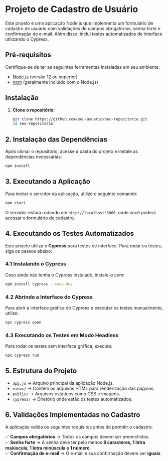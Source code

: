 # Projeto de Cadastro de Usuário

Este projeto é uma aplicação Node.js que implementa um formulário de cadastro de usuário com validações de campos obrigatórios, senha forte e confirmação de e-mail. Além disso, inclui testes automatizados de interface utilizando o Cypress.

## Pré-requisitos

Certifique-se de ter as seguintes ferramentas instaladas em seu ambiente:

- [Node.js](https://nodejs.org/) (versão 12 ou superior)
- [npm](https://www.npmjs.com/) (geralmente incluído com o Node.js)

## Instalação

1. **Clone o repositório:**

   ```bash
   git clone https://github.com/seu-usuario/seu-repositorio.git
   cd seu-repositorio
   ```

## 2. Instalação das Dependências

Após clonar o repositório, acesse a pasta do projeto e instale as dependências necessárias:

```bash
npm install
```

## 3. Executando a Aplicação

Para iniciar o servidor da aplicação, utilize o seguinte comando:

```bash
npm start
```

O servidor estará rodando em `http://localhost:3000`, onde você poderá acessar o formulário de cadastro.

## 4. Executando os Testes Automatizados

Este projeto utiliza o **Cypress** para testes de interface. Para rodar os testes, siga os passos abaixo:

### 4.1 Instalando o Cypress

Caso ainda não tenha o Cypress instalado, instale-o com:

```bash
npm install cypress --save-dev
```

### 4.2 Abrindo a Interface do Cypress

Para abrir a interface gráfica do Cypress e executar os testes manualmente, utilize:

```bash
npx cypress open
```

### 4.3 Executando os Testes em Modo Headless

Para rodar os testes sem interface gráfica, execute:

```bash
npx cypress run
```

## 5. Estrutura do Projeto

- `app.js` → Arquivo principal da aplicação Node.js.
- `views/` → Contém os arquivos HTML para renderização das páginas.
- `public/` → Arquivos estáticos como CSS e imagens.
- `cypress/` → Diretório onde estão os testes automatizados.

## 6. Validações Implementadas no Cadastro

A aplicação valida os seguintes requisitos antes de permitir o cadastro:

✅ **Campos obrigatórios** → Todos os campos devem ser preenchidos.  
✅ **Senha forte** → A senha deve ter pelo menos **8 caracteres, 1 letra maiúscula, 1 letra minúscula e 1 número**.  
✅ **Confirmação de e-mail** → O e-mail e sua confirmação devem ser **iguais**.  

